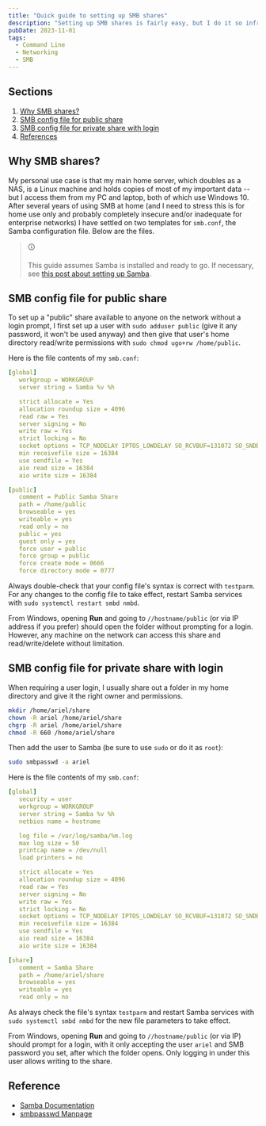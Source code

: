 ```yaml
---
title: "Quick guide to setting up SMB shares"
description: "Setting up SMB shares is fairly easy, but I do it so infrequently I often forget the steps and need to look them up anyway. So I made myself two sets of smb config files for quickly setting up shares, either public or with a login required."
pubDate: 2023-11-01
tags:
  - Command Line
  - Networking
  - SMB
---
```


## Sections

1. [Why SMB shares?](#why)
2. [SMB config file for public share](#public)
3. [SMB config file for private share with login](#private)
4. [References](#ref)

<div id='why' />

## Why SMB shares?

My personal use case is that my main home server, which doubles as a NAS, is a Linux machine and holds copies of most of my important data -- but I access them from my PC and laptop, both of which use Windows 10. After several years of using SMB at home (and I need to stress this is for home use only and probably completely insecure and/or inadequate for enterprise networks) I have settled on two templates for `smb.conf`, the Samba configuration file. Below are the files.

> &#128712;
>
> This guide assumes Samba is installed and ready to go. If necessary, see <a href="setup-a-samba-share-on-linux-via-command-line" target="_blank">this post about setting up Samba</a>.

<div id='public' />

## SMB config file for public share

To set up a "public" share available to anyone on the network without a login prompt, I first set up a user with `sudo adduser public` (give it any password, it won't be used anyway) and then give that user's home directory read/write permissions with `sudo chmod ugo+rw /home/public`.

Here is the file contents of my `smb.conf`:

```yaml
[global]
   workgroup = WORKGROUP
   server string = Samba %v %h

   strict allocate = Yes
   allocation roundup size = 4096
   read raw = Yes
   server signing = No
   write raw = Yes
   strict locking = No
   socket options = TCP_NODELAY IPTOS_LOWDELAY SO_RCVBUF=131072 SO_SNDBUF=131072
   min receivefile size = 16384
   use sendfile = Yes
   aio read size = 16384
   aio write size = 16384

[public]
   comment = Public Samba Share
   path = /home/public
   browseable = yes
   writeable = yes
   read only = no
   public = yes
   guest only = yes
   force user = public
   force group = public
   force create mode = 0666
   force directory mode = 0777
```

Always double-check that your config file's syntax is correct with `testparm`. For any changes to the config file to take effect, restart Samba services with `sudo systemctl restart smbd nmbd`.

From Windows, opening **Run** and going to `//hostname/public` (or via IP address if you prefer) should open the folder without prompting for a login. However, any machine on the network can access this share and read/write/delete without limitation.

<div id='private' />

## SMB config file for private share with login

When requiring a user login, I usually share out a folder in my home directory and give it the right owner and permissions.

```bash
mkdir /home/ariel/share
chown -R ariel /home/ariel/share
chgrp -R ariel /home/ariel/share
chmod -R 660 /home/ariel/share
```

Then add the user to Samba (be sure to use `sudo` or do it as `root`):

```bash
sudo smbpasswd -a ariel
```

Here is the file contents of my `smb.conf`:

```yaml
[global]
   security = user
   workgroup = WORKGROUP
   server string = Samba %v %h
   netbios name = hostname

   log file = /var/log/samba/%m.log
   max log size = 50
   printcap name = /dev/null
   load printers = no

   strict allocate = Yes
   allocation roundup size = 4096
   read raw = Yes
   server signing = No
   write raw = Yes
   strict locking = No
   socket options = TCP_NODELAY IPTOS_LOWDELAY SO_RCVBUF=131072 SO_SNDBUF=131072
   min receivefile size = 16384
   use sendfile = Yes
   aio read size = 16384
   aio write size = 16384

[share]
   comment = Samba Share
   path = /home/ariel/share
   browseable = yes
   writeable = yes
   read only = no
```

As always check the file's syntax `testparm` and restart Samba services with `sudo systemctl smbd nmbd` for the new file parameters to take effect.

From Windows, opening **Run** and going to `//hostname/public` (or via IP) should prompt for a login, with it only accepting the user `ariel` and SMB password you set, after which the folder opens. Only logging in under this user allows writing to the share.

## Reference

- <a href="https://www.samba.org/samba/docs" target="_blank" rel="noopener noreferrer">Samba Documentation</a>
- <a href="https://www.samba.org/samba/docs/current/man-html/smbpasswd.8.html" target="_blank" rel="noopener noreferrer">smbpasswd Manpage</a>
